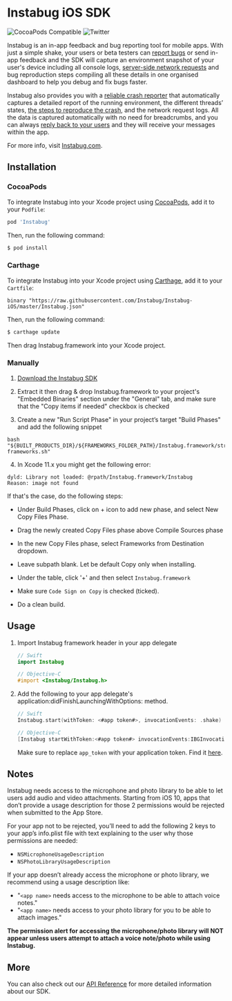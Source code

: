 # Instabug iOS SDK
![CocoaPods Compatible](https://img.shields.io/cocoapods/v/Instabug.svg)
![Twitter](https://img.shields.io/badge/twitter-@Instabug-blue.svg)

Instabug is an in-app feedback and bug reporting tool for mobile apps. With just a simple shake, your users or beta testers can [report bugs](https://instabug.com/bug-reporting) or send in-app feedback and the SDK will capture an environment snapshot of your user's device including all console logs, [server-side network requests](https://instabug.com/network-logging) and bug reproduction steps compiling all these details in one organised dashboard to help you debug and fix bugs faster. 

Instabug also provides you with a [reliable crash reporter](https://instabug.com/crash-reporting) that automatically captures a detailed report of the running environment, the different threads’ states, [the steps to reproduce the crash](https://instabug.com/user-steps), and the network request logs. All the data is captured automatically with no need for breadcrumbs, and you can always [reply back to your users](https://instabug.com/in-app-chat) and they will receive your messages within the app.

For more info, visit [Instabug.com](https://www.instabug.com).

## Installation

### CocoaPods

To integrate Instabug into your Xcode project using [CocoaPods](https://cocoapods.org), add it to your `Podfile`:

```ruby
pod 'Instabug'
```

Then, run the following command:

```bash
$ pod install
```

### Carthage

To integrate Instabug into your Xcode project using [Carthage](https://github.com/Carthage/Carthage), add it to your `Cartfile`:

```
binary "https://raw.githubusercontent.com/Instabug/Instabug-iOS/master/Instabug.json"
```

Then, run the following command:

```bash
$ carthage update
```

Then drag Instabug.framework into your Xcode project.

### Manually

1. [Download the Instabug SDK](https://s3.amazonaws.com/instabug-pro/sdk_releases/Instabug.zip)

2. Extract it then drag & drop Instabug.framework to your project's "Embedded Binaries" section under the "General" tab, and make sure that the "Copy items if needed" checkbox is checked

3. Create a new "Run Script Phase" in your project’s target "Build Phases" and add the following snippet

```
bash "${BUILT_PRODUCTS_DIR}/${FRAMEWORKS_FOLDER_PATH}/Instabug.framework/strip-frameworks.sh"
```
4. In Xcode 11.x you might get the following error:
```
dyld: Library not loaded: @rpath/Instabug.framework/Instabug
Reason: image not found
```
If that's the case, do the following steps:
- Under Build Phases, click on + icon to add new phase, and select New Copy Files Phase.

- Drag the newly created Copy Files phase above Compile Sources phase

- In the new Copy Files phase, select Frameworks from Destination dropdown.

- Leave subpath blank. Let be default Copy only when installing.

- Under the table, click '+' and then select `Instabug.framework`

- Make sure `Code Sign on Copy` is checked (ticked).

- Do a clean build.



## Usage

1. Import Instabug framework header in your app delegate

    ```swift
    // Swift
    import Instabug
    ```
    
    ```objective-c
    // Objective-C
    #import <Instabug/Instabug.h>
    ```

2. Add the following to your app delegate's application:didFinishLaunchingWithOptions: method.
	
	```swift
	// Swift
	Instabug.start(withToken: <#app token#>, invocationEvents: .shake)
	```
	```objective-c
	// Objective-C
	[Instabug startWithToken:<#app token#> invocationEvents:IBGInvocationEventShake];
	```
	Make sure to replace `app_token` with your application token. Find it [here](https://instabug.com/app/sdk/).

## Notes
Instabug needs access to the microphone and photo library to be able to let users add audio and video attachments. Starting from iOS 10, apps that don’t provide a usage description for those 2 permissions would be rejected when submitted to the App Store.

For your app not to be rejected, you’ll need to add the following 2 keys to your app’s info.plist file with text explaining to the user why those permissions are needed:

* `NSMicrophoneUsageDescription`
* `NSPhotoLibraryUsageDescription`

If your app doesn’t already access the microphone or photo library, we recommend using a usage description like:

* "`<app name>` needs access to the microphone to be able to attach voice notes."
* "`<app name>` needs access to your photo library for you to be able to attach images."

**The permission alert for accessing the microphone/photo library will NOT appear unless users attempt to attach a voice note/photo while using Instabug.**
	
## More

You can also check out our [API Reference](https://docs.instabug.com/docs/ios-overview) for more detailed information about our SDK.
